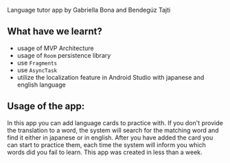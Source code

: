 Language tutor app by Gabriella Bona and Bendegúz Tajti

## What have we learnt?
- usage of MVP Architecture
- usage of `Room` persistence library
- use `Fragments`
- use `AsyncTask`
- utilize the localization feature in Android Studio with japanese and english language


## Usage of the app:
In this app you can add language cards to practice with. If you don't provide the translation to a word, the system will search for the matching word and find it either in japanese or in english. After you have added the card you can start to practice them, each time the system will inform you which words did you fail to learn. This app was created in less than a week.
